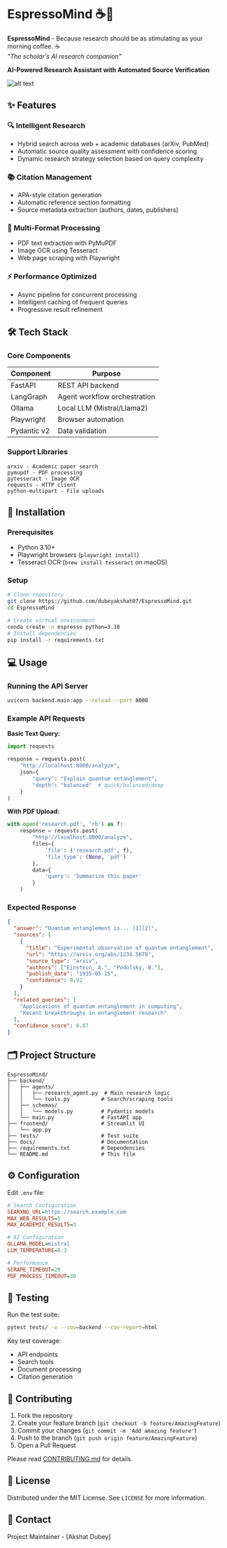 # EspressoMind ☕🧠


**EspressoMind** - Because research should be as stimulating as your morning coffee. ☕  
*"The scholar's AI research companion"*

**AI-Powered Research Assistant with Automated Source Verification**

![alt text](EspressoMind.png)

## ✨ Features

### 🔍 Intelligent Research
- Hybrid search across web + academic databases (arXiv, PubMed)
- Automatic source quality assessment with confidence scoring
- Dynamic research strategy selection based on query complexity

### 📚 Citation Management
- APA-style citation generation
- Automatic reference section formatting
- Source metadata extraction (authors, dates, publishers)

### 📂 Multi-Format Processing
- PDF text extraction with PyMuPDF
- Image OCR using Tesseract
- Web page scraping with Playwright

### ⚡ Performance Optimized
- Async pipeline for concurrent processing
- Intelligent caching of frequent queries
- Progressive result refinement

## 🛠 Tech Stack

### Core Components
| Component | Purpose |
|-----------|---------|
| FastAPI | REST API backend |
| LangGraph | Agent workflow orchestration |
| Ollama | Local LLM (Mistral/Llama2) |
| Playwright | Browser automation |
| Pydantic v2 | Data validation |

### Support Libraries
```plaintext
arxiv - Academic paper search
pymupdf - PDF processing
pytesseract - Image OCR
requests - HTTP client
python-multipart - File uploads
```

## 🚀 Installation

### Prerequisites
- Python 3.10+
- Playwright browsers (`playwright install`)
- Tesseract OCR (`brew install tesseract` on macOS)

### Setup
```bash
# Clone repository
git clone https://github.com/dubeyakshat07/EspressoMind.git
cd EspressoMind

# Create virtual environment
conda create -n espresso python=3.10
# Install dependencies
pip install -r requirements.txt

```

## 💻 Usage

### Running the API Server
```bash
uvicorn backend.main:app --reload --port 8000
```

### Example API Requests

**Basic Text Query:**
```python
import requests

response = requests.post(
    "http://localhost:8000/analyze",
    json={
        "query": "Explain quantum entanglement",
        "depth": "balanced"  # quick/balanced/deep
    }
)
```

**With PDF Upload:**
```python
with open('research.pdf', 'rb') as f:
    response = requests.post(
        "http://localhost:8000/analyze",
        files={
            'file': ('research.pdf', f),
            'file_type': (None, 'pdf')
        },
        data={
            'query': 'Summarize this paper'
        }
    )
```

### Expected Response
```json
{
  "answer": "Quantum entanglement is... [1][2]",
  "sources": [
    {
      "title": "Experimental observation of quantum entanglement",
      "url": "https://arxiv.org/abs/1234.5678",
      "source_type": "arxiv",
      "authors": ["Einstein, A.", "Podolsky, B."],
      "publish_date": "1935-05-15",
      "confidence": 0.92
    }
  ],
  "related_queries": [
    "Applications of quantum entanglement in computing",
    "Recent breakthroughs in entanglement research"
  ],
  "confidence_score": 0.87
}
```

## 🗂 Project Structure

```
EspressoMind/
├── backend/
│   ├── agents/
│   │   ├── research_agent.py  # Main research logic
│   │   └── tools.py          # Search/scraping tools
│   ├── schemas/
│   │   └── models.py         # Pydantic models
│   └── main.py               # FastAPI app
├── frontend/                 # Streamlit UI
│   └── app.py
├── tests/                    # Test suite
├── docs/                     # Documentation
├── requirements.txt          # Dependencies
└── README.md                 # This file
```

## ⚙ Configuration

Edit `.env` file:
```ini
# Search Configuration
SEARXNG_URL=https://search.example.com
MAX_WEB_RESULTS=5
MAX_ACADEMIC_RESULTS=3

# AI Configuration
OLLAMA_MODEL=mistral
LLM_TEMPERATURE=0.3

# Performance
SCRAPE_TIMEOUT=20
PDF_PROCESS_TIMEOUT=30
```

## 🧪 Testing

Run the test suite:
```bash
pytest tests/ -v --cov=backend --cov-report=html
```

Key test coverage:
- API endpoints
- Search tools
- Document processing
- Citation generation

## 🤝 Contributing

1. Fork the repository
2. Create your feature branch (`git checkout -b feature/AmazingFeature`)
3. Commit your changes (`git commit -m 'Add amazing feature'`)
4. Push to the branch (`git push origin feature/AmazingFeature`)
5. Open a Pull Request

Please read [CONTRIBUTING.md](CONTRIBUTING.md) for details.

## 📜 License

Distributed under the MIT License. See `LICENSE` for more information.

## 📧 Contact

Project Maintainer - [Akshat Dubey]
